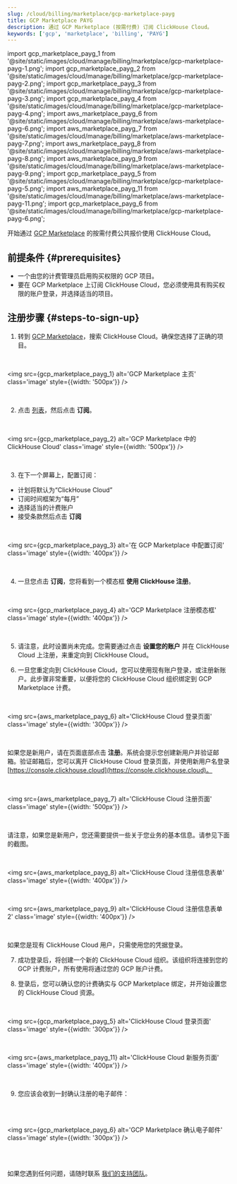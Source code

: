 ```yaml
---
slug: /cloud/billing/marketplace/gcp-marketplace-payg
title: GCP Marketplace PAYG
description: 通过 GCP Marketplace (按需付费) 订阅 ClickHouse Cloud。
keywords: ['gcp', 'marketplace', 'billing', 'PAYG']
---
```


import gcp_marketplace_payg_1 from '@site/static/images/cloud/manage/billing/marketplace/gcp-marketplace-payg-1.png';
import gcp_marketplace_payg_2 from '@site/static/images/cloud/manage/billing/marketplace/gcp-marketplace-payg-2.png';
import gcp_marketplace_payg_3 from '@site/static/images/cloud/manage/billing/marketplace/gcp-marketplace-payg-3.png';
import gcp_marketplace_payg_4 from '@site/static/images/cloud/manage/billing/marketplace/gcp-marketplace-payg-4.png';
import aws_marketplace_payg_6 from '@site/static/images/cloud/manage/billing/marketplace/aws-marketplace-payg-6.png';
import aws_marketplace_payg_7 from '@site/static/images/cloud/manage/billing/marketplace/aws-marketplace-payg-7.png';
import aws_marketplace_payg_8 from '@site/static/images/cloud/manage/billing/marketplace/aws-marketplace-payg-8.png';
import aws_marketplace_payg_9 from '@site/static/images/cloud/manage/billing/marketplace/aws-marketplace-payg-9.png';
import gcp_marketplace_payg_5 from '@site/static/images/cloud/manage/billing/marketplace/gcp-marketplace-payg-5.png';
import aws_marketplace_payg_11 from '@site/static/images/cloud/manage/billing/marketplace/aws-marketplace-payg-11.png';
import gcp_marketplace_payg_6 from '@site/static/images/cloud/manage/billing/marketplace/gcp-marketplace-payg-6.png';

开始通过 [GCP Marketplace](https://console.cloud.google.com/marketplace) 的按需付费公共报价使用 ClickHouse Cloud。

## 前提条件 {#prerequisites}

- 一个由您的计费管理员启用购买权限的 GCP 项目。
- 要在 GCP Marketplace 上订阅 ClickHouse Cloud，您必须使用具有购买权限的账户登录，并选择适当的项目。

## 注册步骤 {#steps-to-sign-up}

1. 转到 [GCP Marketplace](https://cloud.google.com/marketplace)，搜索 ClickHouse Cloud。确保您选择了正确的项目。

<br />

<img src={gcp_marketplace_payg_1}
    alt='GCP Marketplace 主页'
    class='image'
    style={{width: '500px'}}
/>

<br />

2. 点击 [列表](https://console.cloud.google.com/marketplace/product/clickhouse-public/clickhouse-cloud)，然后点击 **订阅**。

<br />

<img src={gcp_marketplace_payg_2}
    alt='GCP Marketplace 中的 ClickHouse Cloud'
    class='image'
    style={{width: '500px'}}
/>

<br />

3. 在下一个屏幕上，配置订阅：

- 计划将默认为“ClickHouse Cloud”
- 订阅时间框架为“每月”
- 选择适当的计费账户
- 接受条款然后点击 **订阅**

<br />

<img src={gcp_marketplace_payg_3}
    alt='在 GCP Marketplace 中配置订阅'
    class='image'
    style={{width: '400px'}}
/>

<br />

4. 一旦您点击 **订阅**，您将看到一个模态框 **使用 ClickHouse 注册**。

<br />

<img src={gcp_marketplace_payg_4}
    alt='GCP Marketplace 注册模态框'
    class='image'
    style={{width: '400px'}}
/>

<br />

5. 请注意，此时设置尚未完成。您需要通过点击 **设置您的账户** 并在 ClickHouse Cloud 上注册，来重定向到 ClickHouse Cloud。

6. 一旦您重定向到 ClickHouse Cloud，您可以使用现有账户登录，或注册新账户。此步骤非常重要，以便将您的 ClickHouse Cloud 组织绑定到 GCP Marketplace 计费。

<br />

<img src={aws_marketplace_payg_6}
    alt='ClickHouse Cloud 登录页面'
    class='image'
    style={{width: '300px'}}
/>

<br />

如果您是新用户，请在页面底部点击 **注册**。系统会提示您创建新用户并验证邮箱。验证邮箱后，您可以离开 ClickHouse Cloud 登录页面，并使用新用户名登录 [https://console.clickhouse.cloud](https://console.clickhouse.cloud)。

<br />

<img src={aws_marketplace_payg_7}
    alt='ClickHouse Cloud 注册页面'
    class='image'
    style={{width: '500px'}}
/>

<br />

请注意，如果您是新用户，您还需要提供一些关于您业务的基本信息。请参见下面的截图。

<br />

<img src={aws_marketplace_payg_8}
    alt='ClickHouse Cloud 注册信息表单'
    class='image'
    style={{width: '400px'}}
/>

<br />

<img src={aws_marketplace_payg_9}
    alt='ClickHouse Cloud 注册信息表单 2'
    class='image'
    style={{width: '400px'}}
/>

<br />

如果您是现有 ClickHouse Cloud 用户，只需使用您的凭据登录。

7. 成功登录后，将创建一个新的 ClickHouse Cloud 组织。该组织将连接到您的 GCP 计费账户，所有使用将通过您的 GCP 账户计费。

8. 登录后，您可以确认您的计费确实与 GCP Marketplace 绑定，并开始设置您的 ClickHouse Cloud 资源。

<br />

<img src={gcp_marketplace_payg_5}
    alt='ClickHouse Cloud 登录页面'
    class='image'
    style={{width: '300px'}}
/>

<br />

<img src={aws_marketplace_payg_11}
    alt='ClickHouse Cloud 新服务页面'
    class='image'
    style={{width: '400px'}}
/>

<br />

9. 您应该会收到一封确认注册的电子邮件：

<br />
<br />

<img src={gcp_marketplace_payg_6}
    alt='GCP Marketplace 确认电子邮件'
    class='image'
    style={{width: '300px'}}
/>

<br />

<br />

如果您遇到任何问题，请随时联系 [我们的支持团队](https://clickhouse.com/support/program)。
